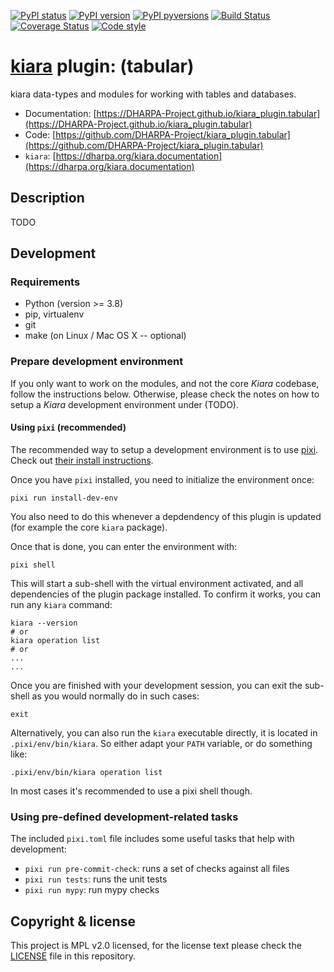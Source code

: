 [![PyPI status](https://img.shields.io/pypi/status/kiara_plugin.tabular.svg)](https://pypi.python.org/pypi/kiara_plugin.tabular/)
[![PyPI version](https://img.shields.io/pypi/v/kiara_plugin.tabular.svg)](https://pypi.python.org/pypi/kiara_plugin.tabular/)
[![PyPI pyversions](https://img.shields.io/pypi/pyversions/kiara_plugin.tabular.svg)](https://pypi.python.org/pypi/kiara_plugin.tabular/)
[![Build Status](https://img.shields.io/endpoint.svg?url=https%3A%2F%2Factions-badge.atrox.dev%2FDHARPA-Project%2Fkiara%2Fbadge%3Fref%3Ddevelop&style=flat)](https://actions-badge.atrox.dev/DHARPA-Project/kiara_plugin.tabular/goto?ref=develop)
[![Coverage Status](https://coveralls.io/repos/github/DHARPA-Project/kiara_plugin.tabular/badge.svg?branch=develop)](https://coveralls.io/github/DHARPA-Project/kiara_plugin.tabular?branch=develop)
[![Code style](https://img.shields.io/badge/code%20style-black-000000.svg)](https://github.com/ambv/black)

# [**kiara**](https://dharpa.org/kiara.documentation) plugin: (tabular)

kiara data-types and modules for working with tables and databases.

 - Documentation: [https://DHARPA-Project.github.io/kiara_plugin.tabular](https://DHARPA-Project.github.io/kiara_plugin.tabular)
 - Code: [https://github.com/DHARPA-Project/kiara_plugin.tabular](https://github.com/DHARPA-Project/kiara_plugin.tabular)
 - `kiara`: [https://dharpa.org/kiara.documentation](https://dharpa.org/kiara.documentation)

## Description

TODO

## Development

### Requirements

- Python (version >= 3.8)
- pip, virtualenv
- git
- make (on Linux / Mac OS X -- optional)


### Prepare development environment

If you only want to work on the modules, and not the core *Kiara* codebase, follow the instructions below. Otherwise, please
check the notes on how to setup a *Kiara* development environment under (TODO).

#### Using `pixi` (recommended)

The recommended way to setup a development environment is to use [pixi](https://github.com/prefix-dev/pixi). Check out [their install instructions](https://github.com/prefix-dev/pixi#installation).

Once you have `pixi` installed, you need to initialize the environment once:

```
pixi run install-dev-env
```

You also need to do this whenever a depdendency of this plugin is updated (for example the core `kiara` package).

Once that is done, you can enter the environment with:

```
pixi shell
```

This will start a sub-shell with the virtual environment activated, and all dependencies of the plugin package installed. To confirm it works, you can run any `kiara` command:

```
kiara --version
# or
kiara operation list
# or
...
...
```

Once you are finished with your development session, you can exit the sub-shell as you would normally do in such cases:

```
exit
```

Alternatively, you can also run the `kiara` executable directly, it is located in `.pixi/env/bin/kiara`. So either adapt your `PATH` variable, or do something like:

```
.pixi/env/bin/kiara operation list
```

In most cases it's recommended to use a pixi shell though.


### Using pre-defined development-related tasks

The included `pixi.toml` file includes some useful tasks that help with development:

- `pixi run pre-commit-check`: runs a set of checks against all files
- `pixi run tests`: runs the unit tests
- `pixi run mypy`: run mypy checks

## Copyright & license

This project is MPL v2.0 licensed, for the license text please check the [LICENSE](/LICENSE) file in this repository.
